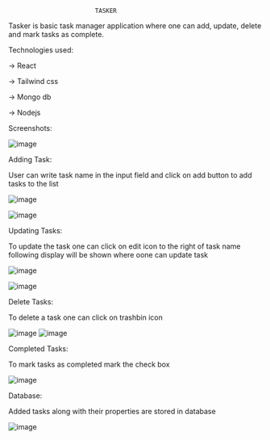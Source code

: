                             TASKER

Tasker is basic task manager application where one can add, update, delete and mark tasks as complete.


Technologies used:

-> React

-> Tailwind css

-> Mongo db

-> Nodejs

Screenshots:

![image](https://github.com/prakashbist28/tasker/assets/113052349/6b329826-83da-4e04-b7e0-e1803dfd70e0)

Adding Task:

User can write task name in the input field and click on add button to add tasks to the list 

![image](https://github.com/prakashbist28/tasker/assets/113052349/fb5d0560-4550-493f-af12-2f4f62821b7b)

![image](https://github.com/prakashbist28/tasker/assets/113052349/75616c2d-532f-4289-8264-4098f0178333)

Updating Tasks:

To update the task one can click on edit icon to the right of task name following display will be shown where oone can update task

![image](https://github.com/prakashbist28/tasker/assets/113052349/b3a2af6b-3e9e-41da-97ff-f81410671b36)

![image](https://github.com/prakashbist28/tasker/assets/113052349/71bf1671-4a24-47ee-b779-f76154e0639f)

Delete Tasks:

To delete a task one can click on trashbin icon

![image](https://github.com/prakashbist28/tasker/assets/113052349/362bc834-d5ab-4d2b-8e73-aade6e0bcc3b)
![image](https://github.com/prakashbist28/tasker/assets/113052349/5ffebba1-6cbc-4daa-b381-9cca9d75539c)

Completed Tasks:

To mark tasks as completed mark the check box

![image](https://github.com/prakashbist28/tasker/assets/113052349/1a2e449f-fb99-4af5-835b-2e77e7b49bae)


Database:

Added tasks along with their properties are stored in database

![image](https://github.com/prakashbist28/tasker/assets/113052349/2f04b34f-ede8-4207-8ca7-e5caae23c892)





